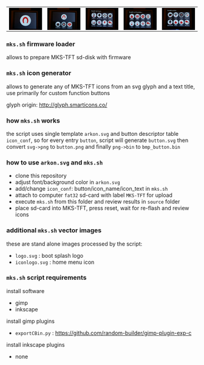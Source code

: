 <table border="0" cellspacing="0" cellpadding="0">
<tr>
<td><img src="example/1-logo.jpg?raw=true" align="right" alt="logo" /></td>
<td><img src="example/2-iconlogo.jpg?raw=true" align="right" alt="icon logo" /></td>
<td><img src="example/3-tools.jpg?raw=true" align="right" alt="tools" /></td>
<td><img src="example/4-tools-more.jpg?raw=true" align="right" alt="tools more" /></td>
<td><img src="example/5-set.jpg?raw=true" align="right" alt="set" /></td>
</tr>
</table>

### `mks.sh` firmware loader

allows to prepare MKS-TFT sd-disk with firmware

### `mks.sh` icon generator

allows to generate any of MKS-TFT icons
from an svg glyph and a text title,
use primarily for custom function buttons

glyph origin: http://glyph.smarticons.co/

### how `mks.sh` works

the script uses single template `arkon.svg`
and button descriptor table `icon_conf`,
so for every entry `button`, 
script will generate `button.svg` 
then convert `svg->png` to `button.png`
and finally `png->bin` to `bmp_button.bin`

### how to use `arkon.svg` and `mks.sh` 

* clone this repository
* adjust font/background color in `arkon.svg` 
* add/change `icon_conf`: button/icon_name/icon_text in `mks.sh`
* attach to computer `fat32` sd-card  with label `MKS-TFT` for upload 
* execute `mks.sh` from this folder and review results in `source` folder
* place sd-card into MKS-TFT, press reset, wait for re-flash and review icons

### additional `mks.sh` vector images

these are stand alone images processed by the script:
* `logo.svg` : boot splash logo
* `iconlogo.svg` : home menu icon

### `mks.sh` script requirements

install software
* gimp
* inkscape

install gimp plugins
* `exportCBin.py` : https://github.com/random-builder/gimp-plugin-exp-c 

install inkscape plugins
* none
